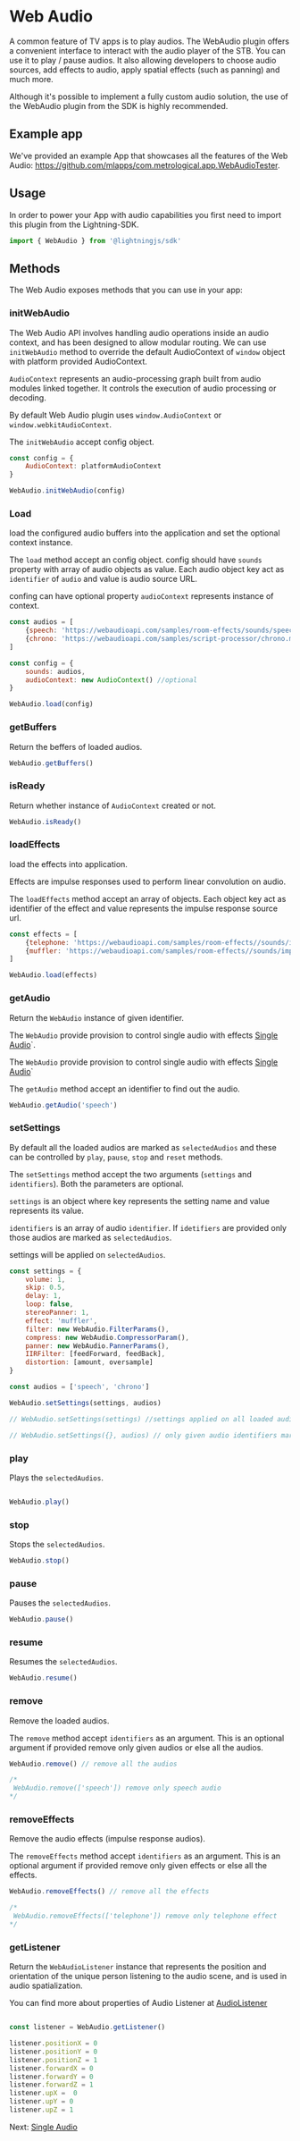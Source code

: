 # Web Audio

A common feature of TV apps is to play audios. The WebAudio plugin offers a convenient interface to interact with the audio player of the STB. You can use it to play / pause audios.
It also allowing developers to choose audio sources, add effects to audio, apply spatial effects (such as panning) and much more.

Although it's possible to implement a fully custom audio solution, the use of the WebAudio plugin from the SDK is highly recommended.

## Example app

We've provided an example App that showcases all the features of the Web Audio: https://github.com/mlapps/com.metrological.app.WebAudioTester.

## Usage

In order to power your App with audio capabilities you first need to import this plugin from the Lightning-SDK.

```js
import { WebAudio } from '@lightningjs/sdk'

```

## Methods

The Web Audio exposes methods that you can use in your app:

### initWebAudio

The Web Audio API involves handling audio operations inside an audio context, and has been designed to allow modular routing. We can use `initWebAudio` method to override the default AudioContext of `window` object with platform provided AudioContext.

`AudioContext` represents an audio-processing graph built from audio modules linked together.
It controls the execution of audio processing or decoding.

By default Web Audio plugin uses `window.AudioContext` or `window.webkitAudioContext`.

The `initWebAudio` accept config object.

```js
const config = {
    AudioContext: platformAudioContext
}

WebAudio.initWebAudio(config)
```

### Load

load the configured audio buffers into the application and set the optional context instance.

The `load` method accept an config object.
config should have `sounds` property with array of audio objects as value. Each audio object key act as `identifier` of `audio` and value is audio source URL.

confing can have optional property `audioContext` represents instance of context.


```js
const audios = [
    {speech: 'https://webaudioapi.com/samples/room-effects/sounds/speech.mp3'},
    {chrono: 'https://webaudioapi.com/samples/script-processor/chrono.mp3'}
]

const config = {
    sounds: audios,
    audioContext: new AudioContext() //optional
}

WebAudio.load(config)
```
### getBuffers

Return the beffers of loaded audios.

```js
WebAudio.getBuffers()
```

### isReady

Return whether instance of `AudioContext` created or  not.

```js
WebAudio.isReady()
```

### loadEffects

load the effects into application.

Effects are impulse responses used to perform linear convolution on audio.

The `loadEffects` method accept an array of objects. Each object key act as identifier of the effect and value represents the impulse response source url.

```js
const effects = [
    {telephone: 'https://webaudioapi.com/samples/room-effects//sounds/impulse-response/telephone.wav' },
    {muffler: 'https://webaudioapi.com/samples/room-effects//sounds/impulse-response/muffler.wav' },
]

WebAudio.load(effects)
```

### getAudio

Return the `WebAudio` instance of given identifier.

The `WebAudio` provide provision to control single audio with effects [Single Audio](singleAudio.md)`.

The `WebAudio` provide provision to control single audio with effects [Single Audio](singleAudio.md)`

The `getAudio` method accept an identifier
to find out the audio.

```js
WebAudio.getAudio('speech')
```

### setSettings

By default all the loaded audios are marked as `selectedAudios` and these can be controlled by `play`, `pause`, `stop` and `reset` methods.

The `setSettings` method accept the two arguments
(`settings` and `identifiers`). Both the parameters are optional.

`settings` is an object where key represents the setting name and value represents its value.

`identifiers` is an array of audio `identifier`. If `idetifiers` are provided only those audios are marked as `selectedAudios`.

settings will be applied on `selectedAudios`.

```js
const settings = {
    volume: 1,
    skip: 0.5,
    delay: 1,
    loop: false,
    stereoPanner: 1,
    effect: 'muffler',
    filter: new WebAudio.FilterParams(),
    compress: new WebAudio.CompressorParam(),
    panner: new WebAudio.PannerParams(),
    IIRFilter: [feedForward, feedBack],
    distortion: [amount, oversample]
}

const audios = ['speech', 'chrono']

WebAudio.setSettings(settings, audios)

// WebAudio.setSettings(settings) //settings applied on all loaded audios

// WebAudio.setSettings({}, audios) // only given audio identifiers marked as selectedAudios with empty settings.
```

### play

Plays the `selectedAudios`.

```js

WebAudio.play()
```

### stop

Stops the `selectedAudios`.

```js
WebAudio.stop()
```

### pause

Pauses the `selectedAudios`.

```js
WebAudio.pause()
```

### resume

Resumes the `selectedAudios`.

```js
WebAudio.resume()
```

### remove

Remove the loaded audios.

The `remove` method accept `identifiers` as an argument. This is an optional argument if provided remove only given audios or else all the audios.

```js
WebAudio.remove() // remove all the audios

/*
 WebAudio.remove(['speech']) remove only speech audio
*/
```

### removeEffects

Remove the audio effects (impulse response audios).

The `removeEffects` method accept `identifiers` as an argument. This is an optional argument if provided remove only given effects or else all the effects.

```js
WebAudio.removeEffects() // remove all the effects

/*
 WebAudio.removeEffects(['telephone']) remove only telephone effect
*/
```

### getListener

Return the `WebAudioListener` instance that
represents the position and orientation of the unique person listening to the audio scene, and is used in audio spatialization.

You can find more about properties of Audio Listener at [AudioListener](https://developer.mozilla.org/en-US/docs/Web/API/AudioListener#properties)

```js

const listener = WebAudio.getListener()

listener.positionX = 0
listener.positionY = 0
listener.positionZ = 1
listener.forwardX = 0
listener.forwardY = 0
listener.forwardZ = 1
listener.upX =  0
listener.upY = 0
listener.upZ = 1

```

Next:
[Single Audio](singleAudio.md)
